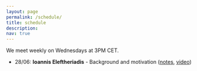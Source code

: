 ```yaml
---
layout: page
permalink: /schedule/
title: schedule
description: 
nav: true
---
```

We meet weekly on Wednesdays at 3PM CET. 

<ul>
  <li>28/06: <b>Ioannis Eleftheriadis</b> - Background and motivation (<a href="/session_one.pdf" target="_blank">notes</a>, <a href="https://www.youtube.com/watch?v=peL_ljZ_JN4">video</a>)</li>
</ul>
